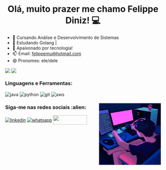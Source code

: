 <h1 align="center">Olá, muito prazer me chamo Felippe Diniz! 💻 </h1>

- 🔭 Cursando Análise e Desenvolvimento de Sistemas  
- 🌱 Estudando Golang |
- 💬 Apaixonado por tecnologia! 
- 📫 Email: felippemu@hotmail.com        
- 😄 Pronomes: ele/dele

<div>
  <img height="160em"   align="center" src="https://github-readme-stats.vercel.app/api?username=felippediniz00&show_icons=true&theme=highcontrast&include_all_commits=true&count_private=true">
  <img height="160em" align="center" src="https://github-readme-stats.vercel.app/api/top-langs/?username=felippediniz00&&layout=compact&hide=shell&theme=highcontrast">
 </div>


  
 <div>
  <h3 align="left">Linguagens e Ferramentas:</h3>
 </div>
<div>
  <img align = "center" src="https://i.imgur.com/g6Wg8Ey.png" alt="java" width="40" height="40"/> 
  <img align = "center" src="https://i.imgur.com/eKV8V75.png" alt="python" width="40" height="40"/>
  <img align = "center" src="https://i.imgur.com/5pIevzW.png" alt="git" width="35" height="35"/> 
  <img align = "center" src="https://i.imgur.com/IhS1TUg.png" alt="aws" width="50" height="50"/> 
</div>

 <div>
  <img align="right" alt="Alien" width="200" height="200" src="media/ezgif.com-gif-to-mp4.gif" style="margin-top: 20px;">
 </div>   
 

<div>
  <h3 align="left">Siga-me nas redes sociais :alien: </h3>
<p align="left">

 <a href="https://www.linkedin.com/in/felippediniz/" target="blank"><img align="center" src="https://img.shields.io/badge/LinkedIn-0077B5?style=for-the-badge&logo=linkedin&logoColor=white" alt="linkedin" height="30" width="110" /></a>
 <a href="https://api.whatsapp.com/send?phone=19995498700" target="blank"><img align="center" src="https://img.shields.io/badge/WhatsApp-25D366?style=for-the-badge&logo=whatsapp&logoColor=white" alt="whatsapp" height="30" width="110" /></a>
[<img src="https://img.shields.io/badge/Gmail-D14836?style=for-the-badge&logo=gmail&logoColor=white" height="30" width="110" align ="center">](mailto:felippemu@hotmail.com)















 
